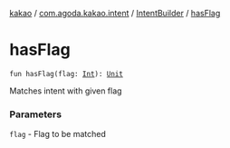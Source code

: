 [kakao](../../index.md) / [com.agoda.kakao.intent](../index.md) / [IntentBuilder](index.md) / [hasFlag](./has-flag.md)

# hasFlag

`fun hasFlag(flag: `[`Int`](https://kotlinlang.org/api/latest/jvm/stdlib/kotlin/-int/index.html)`): `[`Unit`](https://kotlinlang.org/api/latest/jvm/stdlib/kotlin/-unit/index.html)

Matches intent with given flag

### Parameters

`flag` - Flag to be matched